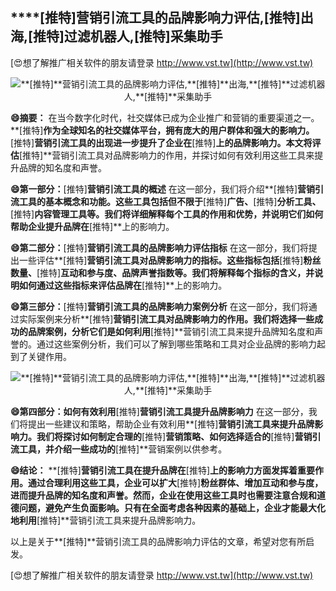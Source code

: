 ## ****[推特]**营销引流工具的品牌影响力评估,**[推特]**出海,**[推特]**过滤机器人,**[推特]**采集助手**

[😍想了解推广相关软件的朋友请登录 http://www.vst.tw](http://www.vst.tw)

 <center><img src="https://vst.tw/MP4/tuiguang/png/4.png" alt="**[推特]**营销引流工具的品牌影响力评估,**[推特]**出海,**[推特]**过滤机器人,**[推特]**采集助手"></center>

**😄摘要：**
在当今数字化时代，社交媒体已成为企业推广和营销的重要渠道之一。**[推特]**作为全球知名的社交媒体平台，拥有庞大的用户群体和强大的影响力。**[推特]**营销引流工具的出现进一步提升了企业在**[推特]**上的品牌影响力。本文将评估**[推特]**营销引流工具对品牌影响力的作用，并探讨如何有效利用这些工具来提升品牌的知名度和声誉。

**😄第一部分：**[推特]**营销引流工具的概述**
在这一部分，我们将介绍**[推特]**营销引流工具的基本概念和功能。这些工具包括但不限于**[推特]**广告、**[推特]**分析工具、**[推特]**内容管理工具等。我们将详细解释每个工具的作用和优势，并说明它们如何帮助企业提升品牌在**[推特]**上的影响力。

**😄第二部分：**[推特]**营销引流工具的品牌影响力评估指标**
在这一部分，我们将提出一些评估**[推特]**营销引流工具对品牌影响力的指标。这些指标包括**[推特]**粉丝数量、**[推特]**互动和参与度、品牌声誉指数等。我们将解释每个指标的含义，并说明如何通过这些指标来评估品牌在**[推特]**上的影响力。

**😄第三部分：**[推特]**营销引流工具的品牌影响力案例分析**
在这一部分，我们将通过实际案例来分析**[推特]**营销引流工具对品牌影响力的作用。我们将选择一些成功的品牌案例，分析它们是如何利用**[推特]**营销引流工具来提升品牌知名度和声誉的。通过这些案例分析，我们可以了解到哪些策略和工具对企业品牌的影响力起到了关键作用。

 <center><img src="https://vst.tw/MP4/tuiguang/png/5.png" alt="**[推特]**营销引流工具的品牌影响力评估,**[推特]**出海,**[推特]**过滤机器人,**[推特]**采集助手"></center>

**😄第四部分：如何有效利用**[推特]**营销引流工具提升品牌影响力**
在这一部分，我们将提出一些建议和策略，帮助企业有效利用**[推特]**营销引流工具来提升品牌影响力。我们将探讨如何制定合理的**[推特]**营销策略、如何选择适合的**[推特]**营销引流工具，并介绍一些成功的**[推特]**营销案例以供参考。

**😄结论：**
**[推特]**营销引流工具在提升品牌在**[推特]**上的影响力方面发挥着重要作用。通过合理利用这些工具，企业可以扩大**[推特]**粉丝群体、增加互动和参与度，进而提升品牌的知名度和声誉。然而，企业在使用这些工具时也需要注意合规和道德问题，避免产生负面影响。只有在全面考虑各种因素的基础上，企业才能最大化地利用**[推特]**营销引流工具来提升品牌影响力。

以上是关于**[推特]**营销引流工具的品牌影响力评估的文章，希望对您有所启发。

[😍想了解推广相关软件的朋友请登录 http://www.vst.tw](http://www.vst.tw)



